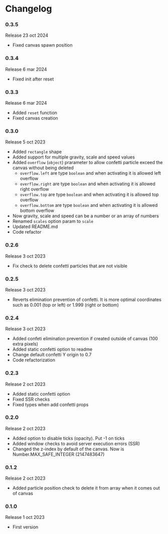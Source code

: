# Changelog

### 0.3.5

Release 23 oct 2024

  * Fixed canvas spawn position

### 0.3.4

Release 6 mar 2024

  * Fixed init after reset

### 0.3.3

Release 6 mar 2024

  * Added `reset` function
  * Fixed canvas creation

### 0.3.0

Release 5 oct 2023

  * Added `rectangle` shape
  * Added support for multiple gravity, scale and speed values
  * Added `overflow` (`object`) prarameter to allow confetti particle exceed the canvas without being deleted
    * `overflow.left` are type `boolean` and when activating it is allowed left overflow
    * `overflow.right` are type `boolean` and when activating it is allowed right overflow
    * `overflow.top` are type `boolean` and when activating it is allowed top overflow
    * `overflow.bottom` are type `boolean` and when activating it is allowed bottom overflow
  * Now gravity, scale and speed can be a number or an array of numbers
  * Renamed `scales` option param to `scale`
  * Updated README.md
  * Code refactor

### 0.2.6

Release 3 oct 2023

  * Fix check to delete confetti particles that are not visible

### 0.2.5

Release 3 oct 2023

  * Reverts elimination prevention of confetti. It is more optimal coordinates such as 0.001 (top or left) or 1.999 (right or bottom)

### 0.2.4

Release 3 oct 2023

  * Added confeti elimination prevention if created outside of canvas (100 extra pixels)
  * Added static confetti option to readme
  * Change default confetti Y origin to 0.7
  * Code refactorization

### 0.2.3

Release 2 oct 2023

  * Added static confetti option
  * Fixed SSR checks
  * Fixed types when add confetti props

### 0.2.0

Release 2 oct 2023

  * Added option to disable ticks (opacity). Put -1 on ticks
  * Added window checks to avoid server execution errors (SSR)
  * Changed the z-index by default of the canvas. Now is Number.MAX_SAFE_INTEGER (2147483647)

### 0.1.2

Release 2 oct 2023

  * Added particle position check to delete it from array when it comes out of canvas

### 0.1.0

Release 1 oct 2023

  * First version
